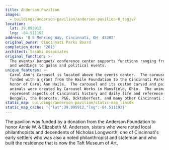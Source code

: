 ```yaml
---
title: Anderson Pavilion
images:
  - buildings/anderson-pavilion/anderson-pavilion-0_tegjv7
location:
  lat: 39.095912
  lng: -84.511192
address: '8 E Mehring Way, Cincinnati, OH  45202'
original_owner: Cincinnati Parks Board
completion_date: '2015'
architect: Sasaki Associates
original_function: >-
  The events/ banquet/ conference center supports functions ranging from parties
  and weddings to galas and political events.
unique_features: >-
  Carol Ann's Carousel is located above the events center.  The carousel was
  funded with a grant from the Haile Foundation to the Cincinnati Parks Board in
  honor of Carol Ann Haile.  The carousel and its custom carved and painted
  animals were created by Carousel Works in Mansfield, Ohio.  The animals
  represent aspects of Cincinnati history and daily life and reference the
  Bengals, the Bearcats, P&G, Ocktoberfest, and many other Cincinnati icons.
static_map: buildings/anderson-pavilion/static-map_lims0k
static_map_cache: '{"lat":39.095912,"lng":-84.511192}'
---
```


The pavilion was funded by a donation from the Anderson Foundation to honor Annie W. & Elizabeth M. Anderson, sisters who were noted local philanthopists and decendents of Nicholas Longworth, one of Cincinnati's early settlers who was also a noted philanthropist and stateman and who built the residence that is now the Taft Museum of Art.
